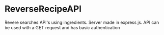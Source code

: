 # ReverseRecipeAPI
Revere searches API's using ingredients. Server made in express js. API can be used with a GET request and has basic authentication
